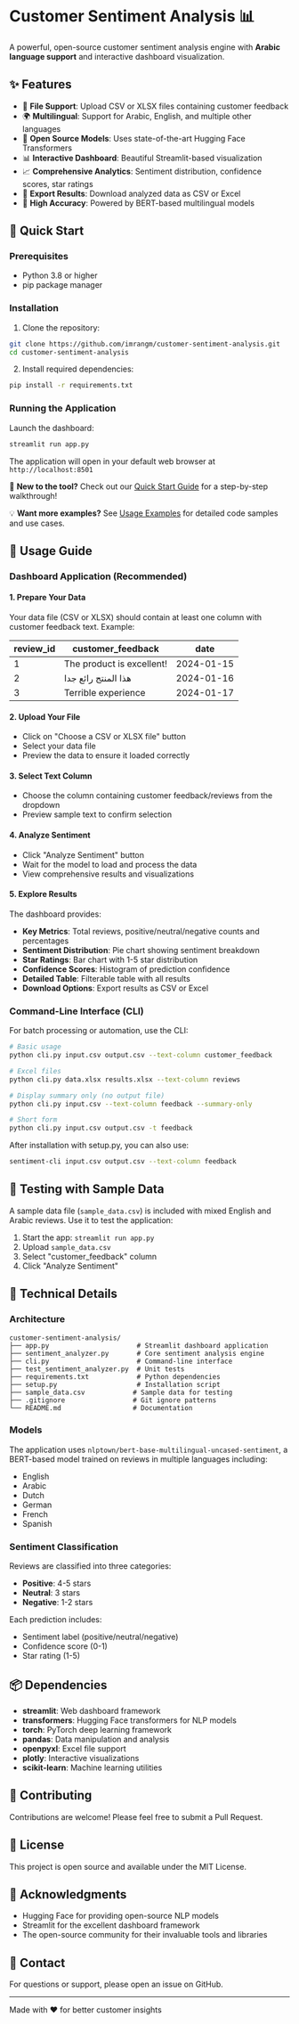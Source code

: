 # Customer Sentiment Analysis 📊

A powerful, open-source customer sentiment analysis engine with **Arabic language support** and interactive dashboard visualization.

## ✨ Features

- 📁 **File Support**: Upload CSV or XLSX files containing customer feedback
- 🌍 **Multilingual**: Support for Arabic, English, and multiple other languages
- 🤖 **Open Source Models**: Uses state-of-the-art Hugging Face Transformers
- 📊 **Interactive Dashboard**: Beautiful Streamlit-based visualization
- 📈 **Comprehensive Analytics**: Sentiment distribution, confidence scores, star ratings
- 💾 **Export Results**: Download analyzed data as CSV or Excel
- 🎯 **High Accuracy**: Powered by BERT-based multilingual models

## 🚀 Quick Start

### Prerequisites

- Python 3.8 or higher
- pip package manager

### Installation

1. Clone the repository:
```bash
git clone https://github.com/imrangm/customer-sentiment-analysis.git
cd customer-sentiment-analysis
```

2. Install required dependencies:
```bash
pip install -r requirements.txt
```

### Running the Application

Launch the dashboard:
```bash
streamlit run app.py
```

The application will open in your default web browser at `http://localhost:8501`

📖 **New to the tool?** Check out our [Quick Start Guide](QUICK_START.md) for a step-by-step walkthrough!

💡 **Want more examples?** See [Usage Examples](USAGE_EXAMPLES.md) for detailed code samples and use cases.

## 📖 Usage Guide

### Dashboard Application (Recommended)

#### 1. Prepare Your Data

Your data file (CSV or XLSX) should contain at least one column with customer feedback text. Example:

| review_id | customer_feedback | date |
|-----------|------------------|------|
| 1 | The product is excellent! | 2024-01-15 |
| 2 | هذا المنتج رائع جدا | 2024-01-16 |
| 3 | Terrible experience | 2024-01-17 |

#### 2. Upload Your File

- Click on "Choose a CSV or XLSX file" button
- Select your data file
- Preview the data to ensure it loaded correctly

#### 3. Select Text Column

- Choose the column containing customer feedback/reviews from the dropdown
- Preview sample text to confirm selection

#### 4. Analyze Sentiment

- Click "Analyze Sentiment" button
- Wait for the model to load and process the data
- View comprehensive results and visualizations

#### 5. Explore Results

The dashboard provides:
- **Key Metrics**: Total reviews, positive/neutral/negative counts and percentages
- **Sentiment Distribution**: Pie chart showing sentiment breakdown
- **Star Ratings**: Bar chart with 1-5 star distribution
- **Confidence Scores**: Histogram of prediction confidence
- **Detailed Table**: Filterable table with all results
- **Download Options**: Export results as CSV or Excel

### Command-Line Interface (CLI)

For batch processing or automation, use the CLI:

```bash
# Basic usage
python cli.py input.csv output.csv --text-column customer_feedback

# Excel files
python cli.py data.xlsx results.xlsx --text-column reviews

# Display summary only (no output file)
python cli.py input.csv --text-column feedback --summary-only

# Short form
python cli.py input.csv output.csv -t feedback
```

After installation with setup.py, you can also use:
```bash
sentiment-cli input.csv output.csv --text-column feedback
```

## 🧪 Testing with Sample Data

A sample data file (`sample_data.csv`) is included with mixed English and Arabic reviews. Use it to test the application:

1. Start the app: `streamlit run app.py`
2. Upload `sample_data.csv`
3. Select "customer_feedback" column
4. Click "Analyze Sentiment"

## 🔧 Technical Details

### Architecture

```
customer-sentiment-analysis/
├── app.py                      # Streamlit dashboard application
├── sentiment_analyzer.py       # Core sentiment analysis engine
├── cli.py                      # Command-line interface
├── test_sentiment_analyzer.py  # Unit tests
├── requirements.txt            # Python dependencies
├── setup.py                    # Installation script
├── sample_data.csv            # Sample data for testing
├── .gitignore                 # Git ignore patterns
└── README.md                  # Documentation
```

### Models

The application uses `nlptown/bert-base-multilingual-uncased-sentiment`, a BERT-based model trained on reviews in multiple languages including:
- English
- Arabic
- Dutch
- German
- French
- Spanish

### Sentiment Classification

Reviews are classified into three categories:
- **Positive**: 4-5 stars
- **Neutral**: 3 stars
- **Negative**: 1-2 stars

Each prediction includes:
- Sentiment label (positive/neutral/negative)
- Confidence score (0-1)
- Star rating (1-5)

## 📦 Dependencies

- **streamlit**: Web dashboard framework
- **transformers**: Hugging Face transformers for NLP models
- **torch**: PyTorch deep learning framework
- **pandas**: Data manipulation and analysis
- **openpyxl**: Excel file support
- **plotly**: Interactive visualizations
- **scikit-learn**: Machine learning utilities

## 🤝 Contributing

Contributions are welcome! Please feel free to submit a Pull Request.

## 📄 License

This project is open source and available under the MIT License.

## 🙏 Acknowledgments

- Hugging Face for providing open-source NLP models
- Streamlit for the excellent dashboard framework
- The open-source community for their invaluable tools and libraries

## 📧 Contact

For questions or support, please open an issue on GitHub.

---

Made with ❤️ for better customer insights